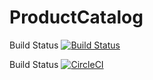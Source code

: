 # ProductCatalog
Build Status
[![Build Status](https://circleci.com/gh/SEG2105F18/ProductCatalog.png?branch=master)](https://circleci.com/gh/SEG2105F18/ProductCatalog)

Build Status
[![CircleCI](https://circleci.com/gh/professor-forward/project-lab-1_300068797/tree/master.svg?style=svg)](https://circleci.com/gh/professor-forward/project-lab-1_300068797/tree/master)
